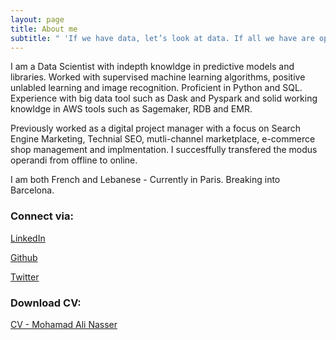 ```yaml
---
layout: page
title: About me
subtitle: " 'If we have data, let’s look at data. If all we have are opinions, let’s go with mine.' "
---
```


I am a Data Scientist with indepth knowldge in predictive models and libraries. Worked with supervised machine learning algorithms, positive unlabled learning and image recognition. Proficient in Python and SQL. Experience with big data tool such as Dask and Pyspark and solid working knowldge in AWS tools such as Sagemaker, RDB and EMR.

Previously worked as a digital project manager with a focus on Search Engine Marketing, Technial SEO, mutli-channel marketplace, e-commerce shop management and implmentation. I succesffully transfered the modus operandi from offline to online.

I am both French and Lebanese - Currently in Paris. Breaking into Barcelona.

### Connect via:

<a href="https://www.linkedin.com/in/mohamad-ali-nasser-data-scientist/" title="LinkedIn"><i class="fa fa-linkedin"></i></a>
 [LinkedIn](https://www.linkedin.com/in/mohamad-ali-nasser-data-scientist/)

<a href="https://github.com/mohamad-ali-nasser" title="Github"><i class="fa fa-github"></i></a> [Github](https://github.com/mohamad-ali-nasser)

<a href="https://twitter.com/mhd_ali_nasser" title="Twitter"><i class="fa fa-twitter"></i></a> [Twitter](https://twitter.com/mhd_ali_nasser)


### Download CV:

[CV - Mohamad Ali Nasser](https://github.com/mohamad-ali-nasser/mohamad-ali-nasser.github.io/raw/master/downloads/CV%20-%20Mohamad%20Ali%20Nasser%202.pdf)

